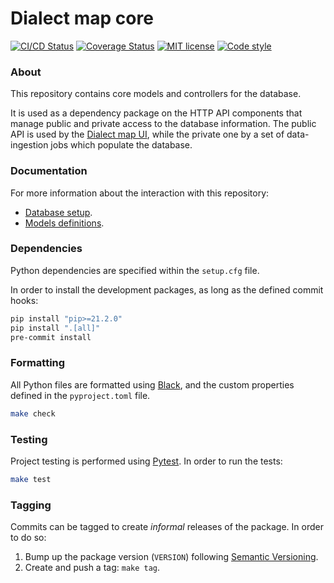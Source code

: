 # Dialect map core

[![CI/CD Status][ci-status-badge]][ci-status-link]
[![Coverage Status][cov-status-badge]][cov-status-link]
[![MIT license][mit-license-badge]][mit-license-link]
[![Code style][code-style-badge]][code-style-link]


### About
This repository contains core models and controllers for the database.

It is used as a dependency package on the HTTP API components that manage
public and private access to the database information. The public API is used by the
[Dialect map UI][dialect-map-ui], while the private one by a set of data-ingestion jobs
which populate the database.


### Documentation
For more information about the interaction with this repository:
- [Database setup][docs-database].
- [Models definitions][docs-models].


### Dependencies
Python dependencies are specified within the `setup.cfg` file.

In order to install the development packages, as long as the defined commit hooks:
```sh
pip install "pip>=21.2.0"
pip install ".[all]"
pre-commit install
```


### Formatting
All Python files are formatted using [Black][web-black], and the custom properties defined
in the `pyproject.toml` file.
```sh
make check
```


### Testing
Project testing is performed using [Pytest][web-pytest]. In order to run the tests:
```sh
make test
```


### Tagging
Commits can be tagged to create _informal_ releases of the package. In order to do so:

1. Bump up the package version (`VERSION`) following [Semantic Versioning][web-semantic].
2. Create and push a tag: `make tag`.


[ci-status-badge]: https://github.com/dialect-map/dialect-map-core/actions/workflows/ci.yml/badge.svg?branch=main
[ci-status-link]: https://github.com/dialect-map/dialect-map-core/actions/workflows/ci.yml?query=branch%3Amain
[code-style-badge]: https://img.shields.io/badge/code%20style-black-000000.svg
[code-style-link]: https://github.com/psf/black
[cov-status-badge]: https://codecov.io/gh/dialect-map/dialect-map-core/branch/main/graph/badge.svg
[cov-status-link]: https://codecov.io/gh/dialect-map/dialect-map-core
[mit-license-badge]: https://img.shields.io/badge/License-MIT-blue.svg
[mit-license-link]: https://github.com/dialect-map/dialect-map-core/blob/main/LICENSE

[dialect-map-ui]: https://github.com/dialect-map/dialect-map-ui
[docs-database]: docs/database.md
[docs-models]: docs/models.md
[web-black]: https://black.readthedocs.io/en/stable/
[web-pytest]: https://docs.pytest.org/en/latest/#
[web-semantic]: https://semver.org/
